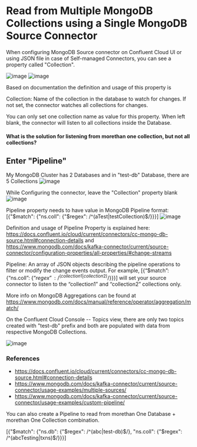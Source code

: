 # Read from Multiple MongoDB Collections using a Single MongoDB Source Connector

When configuring MongoDB Source connector on Confluent Cloud UI or using JSON file in case of Self-managed Connectors, you can see a property called "Collection".

![image](https://user-images.githubusercontent.com/73946498/192697206-fdb90c45-69a8-4e3b-84bb-7b24cc76cef8.png)
![image](https://user-images.githubusercontent.com/73946498/192697290-eb803f7f-cdf5-439c-ad86-ec3e0bf73c62.png)

Based on documentation the definition and usage of this property is 

Collection: Name of the collection in the database to watch for changes. If not set, the connector watches all collections for changes.

You can only set one collection name as value for this property.  When left blank, the connector will listen to all collections inside the Database.
#### What is the solution for listening from morethan one collection, but not all collections?

## Enter "Pipeline"

My MongoDB Cluster has 2 Databases and in "test-db" Database, there are 5 Collections
![image](https://user-images.githubusercontent.com/73946498/192702254-217b8209-4399-4f06-b218-b1335657d62f.png)

While Configuring the connector, leave the "Collection" property blank
![image](https://user-images.githubusercontent.com/73946498/192702805-68889e5d-40c2-4d3c-b8b7-57551c9cb30d.png)

Pipeline property needs to have value in MongoDB Pipeline format: [{"$match": {"ns.coll": {"$regex": /^(aTest|testCollection)$/}}}]
![image](https://user-images.githubusercontent.com/73946498/192703152-7123751e-da4c-499a-9144-af121c24d133.png)


Definition and usage of Pipeline Property is explained here: https://docs.confluent.io/cloud/current/connectors/cc-mongo-db-source.html#connection-details and https://www.mongodb.com/docs/kafka-connector/current/source-connector/configuration-properties/all-properties/#change-streams

Pipeline: An array of JSON objects describing the pipeline operations to filter or modify the change events output. For example, [{“$match”: {“ns.coll”: {“$regex”: /^(collection1|collection2)$/}}}] will set your source connector to listen to the “collection1” and “collection2” collections only.

More info on MongoDB Aggregations can be found at https://www.mongodb.com/docs/manual/reference/operator/aggregation/match/

On the Confluent Cloud Console -- Topics view, there are only two topics created with "test-db" prefix and both are populated with data from respective MongoDB Collections.

![image](https://user-images.githubusercontent.com/73946498/192704389-e7b6c982-2d8f-48ec-84d5-5ba25f923103.png)

### References
- https://docs.confluent.io/cloud/current/connectors/cc-mongo-db-source.html#connection-details 
- https://www.mongodb.com/docs/kafka-connector/current/source-connector/usage-examples/multiple-sources/
- https://www.mongodb.com/docs/kafka-connector/current/source-connector/usage-examples/custom-pipeline/


You can also create a Pipeline to read from morethan One Database + morethan One Collection combination.

[{"$match": {"ns.db": {"$regex": /^(abc|test-db)$/}, "ns.coll": {"$regex": /^(abcTesting|txns)$/}}}]

